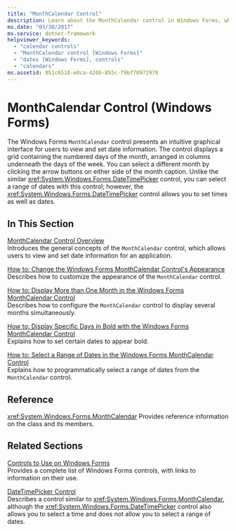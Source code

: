 ```yaml
---
title: "MonthCalendar Control"
description: Learn about the MonthCalendar control in Windows Forms, which presents an intuitive graphical interface for users to view and set date information.
ms.date: "03/30/2017"
ms.service: dotnet-framework
helpviewer_keywords:
  - "calendar controls"
  - "MonthCalendar control [Windows Forms]"
  - "dates [Windows Forms], controls"
  - "calendars"
ms.assetid: 051c6518-e0ca-426b-855c-f9bf70972970
---
```

# MonthCalendar Control (Windows Forms)

The Windows Forms `MonthCalendar` control presents an intuitive graphical interface for users to view and set date information. The control displays a grid containing the numbered days of the month, arranged in columns underneath the days of the week. You can select a different month by clicking the arrow buttons on either side of the month caption. Unlike the similar <xref:System.Windows.Forms.DateTimePicker> control, you can select a range of dates with this control; however, the <xref:System.Windows.Forms.DateTimePicker> control allows you to set times as well as dates.

## In This Section

[MonthCalendar Control Overview](monthcalendar-control-overview-windows-forms.md)\
Introduces the general concepts of the `MonthCalendar` control, which allows users to view and set date information for an application.

[How to: Change the Windows Forms MonthCalendar Control's Appearance](how-to-change-monthcalendar-control-appearance.md)\
Describes how to customize the appearance of the `MonthCalendar` control.

[How to: Display More than One Month in the Windows Forms MonthCalendar Control](display-more-than-one-month-wf-monthcalendar-control.md)\
Describes how to configure the `MonthCalendar` control to display several months simultaneously.

[How to: Display Specific Days in Bold with the Windows Forms MonthCalendar Control](display-specific-days-in-bold-with-wf-monthcalendar-control.md)\
Explains how to set certain dates to appear bold.

[How to: Select a Range of Dates in the Windows Forms MonthCalendar Control](how-to-select-a-range-of-dates-in-the-windows-forms-monthcalendar-control.md)\
Explains how to programmatically select a range of dates from the `MonthCalendar` control.

## Reference

<xref:System.Windows.Forms.MonthCalendar>
Provides reference information on the class and its members.

## Related Sections

[Controls to Use on Windows Forms](controls-to-use-on-windows-forms.md)\
Provides a complete list of Windows Forms controls, with links to information on their use.

[DateTimePicker Control](datetimepicker-control-windows-forms.md)\
Describes a control similar to <xref:System.Windows.Forms.MonthCalendar>, although the <xref:System.Windows.Forms.DateTimePicker> control also allows you to select a time and does not allow you to select a range of dates.
